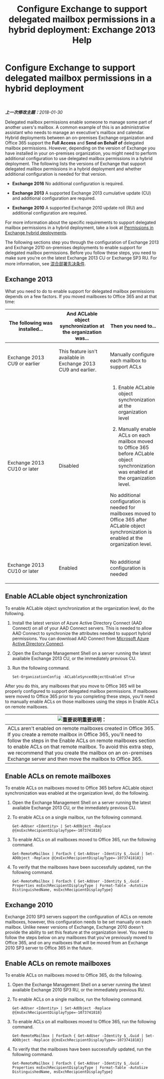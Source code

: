 ﻿---
title: 'Configure Exchange to support delegated mailbox permissions in a hybrid deployment: Exchange 2013 Help'
TOCTitle: Configure Exchange to support delegated mailbox permissions in a hybrid deployment
ms:assetid: a2a10cb3-4557-4ff5-8191-c653522f4512
ms:mtpsurl: https://technet.microsoft.com/zh-cn/library/Mt784505(v=EXCHG.150)
ms:contentKeyID: 74447332
ms.date: 02/01/2018
mtps_version: v=EXCHG.150
ms.translationtype: HT
---

# Configure Exchange to support delegated mailbox permissions in a hybrid deployment

 

_<strong>上一次修改主题：</strong>2018-01-30_

Delegated mailbox permissions enable someone to manage some part of another users's mailbox. A common example of this is an administrative assistant who needs to manage an executive's mailbox and calendar. Hybrid deployments between an on-premises Exchange organization and Office 365 support the **Full Access** and **Send on Behalf of** delegated mailbox permissions. However, depending on the version of Exchange you have installed in your on-premises organization, you might need to perform additional configuration to use delegated mailbox permissions in a hybrid deployment. The following lists the versions of Exchange that support delegated mailbox permissions in a hybrid deployment and whether additional configuration is needed for that version.

  - **Exchange 2016** No additional configuration is required.

  - **Exchange 2013** A supported Exchange 2013 cumulative update (CU) and additional configuration are required.

  - **Exchange 2010** A supported Exchange 2010 update roll (RU) and additional configuration are required.

For more information about the specific requirements to support delegated mailbox permissions in a hybrid deployment, take a look at [Permissions in Exchange hybrid deployments](permissions-in-exchange-hybrid-deployments-exchange-2013-help.md).

The following sections step you through the configuration of Exchange 2013 and Exchange 2010 on-premises deployments to enable support for delegated mailbox permissions. Before you follow these steps, you need to make sure you're on the latest Exchange 2013 CU or Exchange SP3 RU. For more information, see [混合部署先决条件](hybrid-deployment-prerequisites-exchange-2013-help.md).

## Exchange 2013

What you need to do to enable support for delegated mailbox permissions depends on a few factors. If you moved mailboxes to Office 365 and at that time:


<table>
<colgroup>
<col style="width: 33%" />
<col style="width: 33%" />
<col style="width: 33%" />
</colgroup>
<thead>
<tr class="header">
<th>The following was installed...</th>
<th>And ACLable object synchronization at the organization was...</th>
<th>Then you need to...</th>
</tr>
</thead>
<tbody>
<tr class="odd">
<td><p>Exchange 2013 CU9 or earlier</p></td>
<td><p>This feature isn't available in Exchange 2013 CU9 and earlier.</p></td>
<td><p>Manually configure each mailbox to support ACLs</p></td>
</tr>
<tr class="even">
<td><p>Exchange 2013 CU10 or later</p></td>
<td><p>Disabled</p></td>
<td><ol>
<li><p>Enable ACLable object synchronization at the organization level</p></li>
<li><p>Manually enable ACLs on each mailbox moved to Office 365 before ACLable object synchronization was enabled at the organization level.</p></li>
</ol>
<p>No additional configuration is needed for mailboxes moved to Office 365 after ACLable object synchronization is enabled at the organization level.</p></td>
</tr>
<tr class="odd">
<td><p>Exchange 2013 CU10 or later</p></td>
<td><p>Enabled</p></td>
<td><p>No additional configuration is needed</p></td>
</tr>
</tbody>
</table>


## Enable ACLable object synchronization

To enable ACLable object synchronization at the organization level, do the following.

1.  Install the latest version of Azure Active Directory Connect (AAD Connect) on all of your AAD Connect servers. This is needed to allow AAD Connect to synchronize the attributes needed to support hybrid permissions. You can download AAD Connect from [Microsoft Azure Active Directory Connect](http://go.microsoft.com/fwlink/p/?linkid=510956).

2.  Open the Exchange Management Shell on a server running the latest available Exchange 2013 CU, or the immediately previous CU.

3.  Run the following command.
    
        Set-OrganizationConfig -ACLableSyncedObjectEnabled $True

After you do this, any mailboxes that you move to Office 365 will be properly configured to support delegated mailbox permissions. If mailboxes were moved to Office 365 prior to you completing these steps, you'll need to manually enable ACLs on those mailboxes using the steps in Enable ACLs on remote mailboxes.

<table>
<thead>
<tr class="header">
<th><img src="images/Dn151302.important(EXCHG.150).gif" title="重要说明" alt="重要说明" />重要说明：</th>
</tr>
</thead>
<tbody>
<tr class="odd">
<td>ACLs aren't enabled on remote mailboxes created in Office 365. If you create a remote mailbox in Office 365, you'll need to follow the steps in the Enable ACLs on remote mailboxes section to enable ACLs on that remote mailbox. To avoid this extra step, we recommend that you create the mailbox on an on-premises Exchange server and then move the mailbox to Office 365.</td>
</tr>
</tbody>
</table>


## Enable ACLs on remote mailboxes

To enable ACLs on mailboxes moved to Office 365 before ACLable object synchronization was enabled at the organization level, do the following.

1.  Open the Exchange Management Shell on a server running the latest available Exchange 2013 CU, or the immediately previous CU.

2.  To enable ACLs on a single mailbox, run the following command.
    
        Get-AdUser <Identity> | Set-AdObject -Replace @{msExchRecipientDisplayType=-1073741818}

3.  To enable ACLs on all mailboxes moved to Office 365, run the following command.
    
        Get-RemoteMailbox | ForEach { Get-AdUser -Identity $_.Guid | Set-ADObject -Replace @{msExchRecipientDisplayType=-1073741818}}

4.  To verify that the mailboxes have been successfully updated, run the following command.
    
        Get-RemoteMailbox | ForEach { Get-AdUser -Identity $_.Guid -Properties msExchRecipientDisplayType | Format-Table -AutoSize DistinguishedName, msExchRecipientDisplayType}

## Exchange 2010

Exchange 2010 SP3 servers support the configuration of ACLs on remote mailboxes, however, this configuration needs to be set manually on each mailbox. Unlike newer versions of Exchange, Exchange 2010 doesn't provide the ability to set this feature at the organization level. You need to follow the steps below on any mailboxes that you've previously moved to Office 365, and on any mailboxes that will be moved from an Exchange 2010 SP3 server to Office 365 in the future.

## Enable ACLs on remote mailboxes

To enable ACLs on mailboxes moved to Office 365, do the following.

1.  Open the Exchange Management Shell on a server running the latest available Exchange 2010 SP3 RU, or the immediately previous RU.

2.  To enable ACLs on a single mailbox, run the following command.
    
        Get-AdUser <Identity> | Set-AdObject -Replace @{msExchRecipientDisplayType=-1073741818}

3.  To enable ACLs on all mailboxes moved to Office 365, run the following command.
    
        Get-RemoteMailbox | ForEach { Get-AdUser -Identity $_.Guid | Set-ADObject -Replace @{msExchRecipientDisplayType=-1073741818}}

4.  To verify that the mailboxes have been successfully updated, run the following command.
    
        Get-RemoteMailbox | ForEach { Get-AdUser -Identity $_.Guid -Properties msExchRecipientDisplayType | Format-Table -AutoSize DistinguishedName, msExchRecipientDisplayType}

